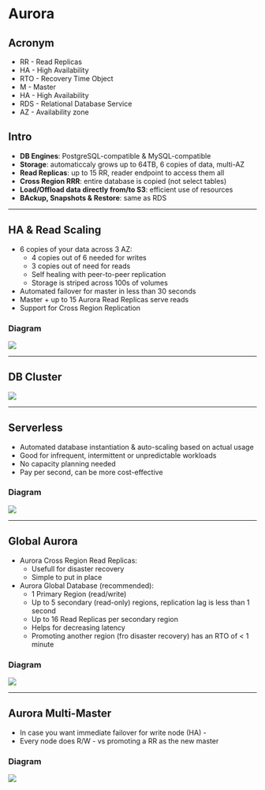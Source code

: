 # Aurora

## Acronym
* RR - Read Replicas
* HA - High Availability
* RTO - Recovery Time Object
* M - Master
* HA - High Availability
* RDS - Relational Database Service
* AZ - Availability zone

## Intro
* **DB Engines**: PostgreSQL-compatible & MySQL-compatible
* **Storage**: automaticcaly grows up to 64TB, 6 copies of data, multi-AZ
* **Read Replicas**: up to 15 RR, reader endpoint to access them all
* **Cross Region RRR**: entire database is copied (not select tables)
* **Load/Offload data directly from/to S3**: efficient use of resources
* **BAckup, Snapshots & Restore**: same as RDS

---

## HA & Read Scaling
* 6 copies of your data across 3 AZ:
  * 4 copies out of 6 needed for writes
  * 3 copies out of  need for reads
  * Self healing with peer-to-peer replication
  * Storage is striped across 100s of volumes
* Automated failover for master in less than 30 seconds
* Master + up to 15 Aurora Read Replicas serve reads
* Support for Cross Region Replication
  
### Diagram
[<img src="https://i.imgur.com/11wJPFZ.png">](https://i.imgur.com/11wJPFZ.png)

---

## DB Cluster
[<img src="https://i.imgur.com/5opZBTd.png">](https://i.imgur.com/5opZBTd.png)

---

## Serverless
* Automated database instantiation & auto-scaling based on actual usage
* Good for infrequent, intermittent or unpredictable workloads
* No capacity planning needed
* Pay per second, can be more cost-effective

### Diagram
[<img src="https://i.imgur.com/jvFEcTS.png">](https://i.imgur.com/jvFEcTS.png)

---

## Global Aurora
* Aurora Cross Region Read Replicas:
  * Usefull for disaster recovery
  * Simple to put in place
* Aurora Global Database (recommended):
  * 1 Primary Region (read/write)
  * Up to 5 secondary (read-only) regions, replication lag is less than 1 second
  * Up to 16 Read Replicas per secondary region
  * Helps for decreasing latency
  * Promoting another region (fro disaster recovery) has an RTO of < 1 minute
  
### Diagram
[<img src="https://i.imgur.com/8BzKs37.png">](https://i.imgur.com/8BzKs37.png)

---

## Aurora Multi-Master
* In case you want immediate failover for write node (HA) - 
* Every node does R/W - vs promoting a RR as the new master

### Diagram
[<img src="https://i.imgur.com/AfI3szd.png">](https://i.imgur.com/AfI3szd.png)
